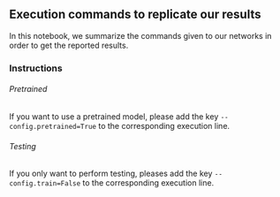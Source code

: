 ## Execution commands to replicate our results
In this notebook, we summarize the commands given to our networks in order to get the reported results.

### Instructions

###### Pretrained
If you want to use a pretrained model, please add the key `--config.pretrained=True` to the corresponding execution line.

###### Testing
If you only want to perform testing, pleases add the key `--config.train=False` to the corresponding execution line.
